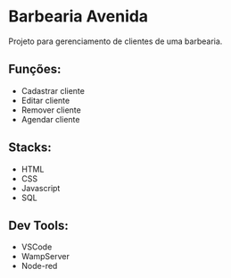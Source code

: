 # Barbearia Avenida

Projeto para gerenciamento de clientes de uma barbearia.

## Funções:
* Cadastrar cliente
* Editar cliente
* Remover cliente
* Agendar cliente

## Stacks:
* HTML
* CSS
* Javascript
* SQL

## Dev Tools:
* VSCode
* WampServer
* Node-red
